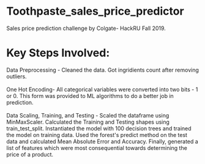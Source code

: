 # Toothpaste_sales_price_predictor
Sales price prediction challenge by Colgate- HackRU Fall 2019.

# Key Steps Involved:
Data Preprocessing  - Cleaned the data. Got ingridients count after removing outliers.<br />
<br />
One Hot Encoding- All categorical variables were converted into two bits - 1 or 0. This form was provided to ML algorithms to do a better job in prediction.<br />
<br />
Data Scaling, Training, and Testing - Scaled the dataframe using MinMaxScaler. Calculated the Training and Testing shapes using train_test_split. Instantiated the model with 100 decision trees and trained the model on training data. Used the forest's predict method on the test data and calculated Mean Absolute Error and Accuracy. Finally, generated a list of features which were most consequential towards determining the price of a product.<br />
